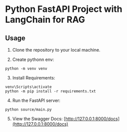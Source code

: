 # Python FastAPI Project with LangChain for RAG

## Usage
1. Clone the repository to your local machine.

2. Create pythonn env: 
```
python -m venv venv
```
3. Install Requirements:
```
venv\Scripts\activate
python -m pip install -r requirements.txt
```
4. Run the FastAPI server:
```
python source/main.py
```
5. View the Swagger Docs: [http://127.0.0.1:8000/docs](http://127.0.0.1:8000/docs)

